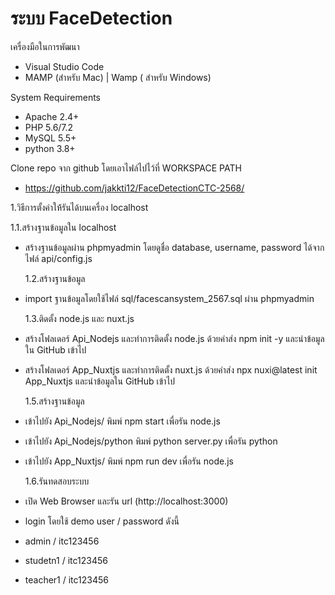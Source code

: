 # ระบบ FaceDetection

เครื่องมือในการพัฒนา

- Visual Studio Code
- MAMP (สำหรับ Mac) | Wamp ( สำหรับ Windows)

System Requirements

- Apache 2.4+
- PHP 5.6/7.2
- MySQL 5.5+
- python 3.8+

Clone repo จาก github โดยเอาไฟล์ไปไว้ที่ WORKSPACE PATH

- https://github.com/jakkti12/FaceDetectionCTC-2568/

1.วิธีการตั้งค่าให้้รันได้บนเครื่อง localhost

  1.1.สร้างฐานข้อมูลใน localhost

- สร้างฐานข้อมูลผ่าน phpmyadmin โดยดูชื่อ database, username, password ได้จากไฟล์ api/config.js

  1.2.สร้างฐานข้อมูล

- import ฐานข้อมูลโดยใช้ไฟล์ sql/facescansystem_2567.sql ผ่าน phpmyadmin

  1.3.ติดตั้ง node.js และ nuxt.js
  
- สร้างโฟลเดอร์ Api_Nodejs และทำการติดตั้ง node.js ด้วยคำส่ง npm init -y และนำข้อมูลใน GitHub เข้าไป
- สร้างโฟลเดอร์ App_Nuxtjs และทำการติดตั้ง nuxt.js ด้วยคำส่ง npx nuxi@latest init App_Nuxtjs และนำข้อมูลใน GitHub เข้าไป

  1.5.สร้างฐานข้อมูล

- เข้าไปยัง Api_Nodejs/ พิมพ์ npm start เพื่อรัน node.js
- เข้าไปยัง Api_Nodejs/python พิมพ์ python server.py เพื่อรัน python
- เข้าไปยัง App_Nuxtjs/ พิมพ์ npm run dev เพื่อรัน node.js

  1.6.รันทดสอบระบบ

- เปิด Web Browser และรัน url (http://localhost:3000)
- login โดยใช้ demo user / password ดังนี้
- admin / itc123456
- studetn1 / itc123456
- teacher1 / itc123456
